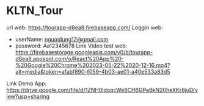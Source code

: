 # KLTN_Tour
url web: https://tourapp-d8ea8.firebaseapp.com/
Loggin web: 
- userName: nguoidung12@gmail.com
- password: Aa12345678
Link Video test web: https://firebasestorage.googleapis.com/v0/b/tourapp-d8ea8.appspot.com/o/React%20App%20-%20Google%20Chrome%202023-05-22%2020-12-16.mp4?alt=media&token=afabf890-f059-4b03-ae01-a40e533a83d5

Link Demo App: https://drive.google.com/file/d/1ZNH0ldoqcWe8CH6GPaBkN20heXKr8juD/view?usp=sharing

